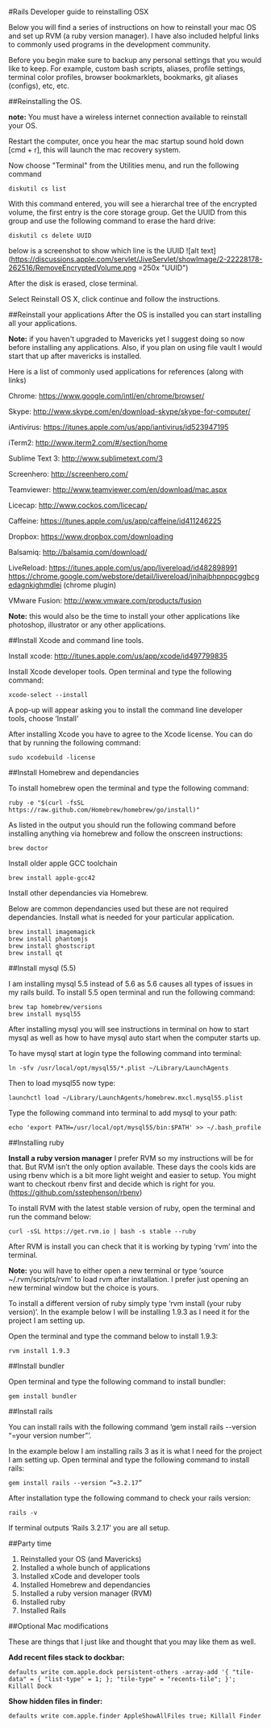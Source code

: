 #Rails Developer guide to reinstalling OSX

Below you will find a series of instructions on how to reinstall your mac OS and set up RVM (a ruby version manager).  I have also included helpful links to commonly used programs in the development community.

Before you begin make sure to backup any personal settings that you would like to keep.  For example, custom bash scripts, aliases, profile settings, terminal color profiles, browser bookmarklets, bookmarks, git aliases (configs), etc, etc.

##Reinstalling the OS.

**note:**  You must have a wireless internet connection available to reinstall your OS.

Restart the computer, once you hear the mac startup sound hold down [cmd + r], this will launch the mac recovery system.

Now choose "Terminal" from the Utilities menu, and run the following command

```
diskutil cs list
```

With this command entered, you will see a hierarchal tree of the encrypted volume, the first entry is the core storage group. Get the UUID from this group and use the following command to erase the hard drive:

```
diskutil cs delete UUID
```

below is a screenshot to show which line is the UUID
![alt text](https://discussions.apple.com/servlet/JiveServlet/showImage/2-22228178-262516/RemoveEncryptedVolume.png =250x "UUID")

After the disk is erased, close terminal.

Select Reinstall OS X, click continue and follow the instructions.

##Reinstall your applications
After the OS is installed you can start installing all your applications.

**Note:** if you haven't upgraded to Mavericks yet I suggest doing so now before installing any applications. Also, if you plan on using file vault I would start that up after mavericks is installed. 

Here is a list of commonly used applications for references (along with links)

Chrome:
https://www.google.com/intl/en/chrome/browser/

Skype:
http://www.skype.com/en/download-skype/skype-for-computer/

iAntivirus:
https://itunes.apple.com/us/app/iantivirus/id523947195

iTerm2:
http://www.iterm2.com/#/section/home

Sublime Text 3:
http://www.sublimetext.com/3

Screenhero:
http://screenhero.com/

Teamviewer:
http://www.teamviewer.com/en/download/mac.aspx

Licecap:
http://www.cockos.com/licecap/

Caffeine:
https://itunes.apple.com/us/app/caffeine/id411246225

Dropbox:
https://www.dropbox.com/downloading

Balsamiq:
http://balsamiq.com/download/

LiveReload:
https://itunes.apple.com/us/app/livereload/id482898991
https://chrome.google.com/webstore/detail/livereload/jnihajbhpnppcggbcgedagnkighmdlei (chrome plugin)

VMware Fusion:
http://www.vmware.com/products/fusion

**Note:** this would also be the time to install your other applications like photoshop, illustrator or any other applications.

##Install Xcode and command line tools.

Install xcode: http://itunes.apple.com/us/app/xcode/id497799835

Install Xcode developer tools.  Open terminal and type the following command:

```
xcode-select --install
```

A pop-up will appear asking you to install the command line developer tools, choose ‘Install’

After installing Xcode you have to agree to the Xcode license.  You can do that by running the following command:

```
sudo xcodebuild -license
```

##Install Homebrew and dependancies

To install homebrew open the terminal and type the following command:

```
ruby -e "$(curl -fsSL https://raw.github.com/Homebrew/homebrew/go/install)"
```

As listed in the output you should run the following command before installing anything via homebrew and follow the onscreen instructions:

```
brew doctor
```

Install older apple GCC toolchain

```
brew install apple-gcc42
```

Install other dependancies via Homebrew.

Below are common dependancies used but these are not required dependancies. Install what is needed for your particular application. 

```
brew install imagemagick
brew install phantomjs
brew install ghostscript
brew install qt
```

##Install mysql (5.5)

I am installing mysql 5.5 instead of 5.6 as 5.6 causes all types of issues in my rails build. To install 5.5 open terminal and run the following command:

```
brew tap homebrew/versions
brew install mysql55
```

After installing mysql you will see instructions in terminal on how to start mysql as well as how to have mysql auto start when the computer starts up.

To have mysql start at login type the following command into terminal:
```
ln -sfv /usr/local/opt/mysql55/*.plist ~/Library/LaunchAgents
```

Then to load mysql55 now type:

```
launchctl load ~/Library/LaunchAgents/homebrew.mxcl.mysql55.plist
```

Type the following command into terminal to add mysql to your path:

```
echo 'export PATH=/usr/local/opt/mysql55/bin:$PATH' >> ~/.bash_profile
```

##Installing ruby

**Install a ruby version manager**
I prefer RVM so my instructions will be for that.  But RVM isn’t the only option available.  These days the cools kids are using rbenv which is a bit more light weight and easier to setup. You might want to checkout rbenv first and decide which is right for you. (https://github.com/sstephenson/rbenv)

To install RVM with the latest stable version of ruby, open the terminal and run the command below:

```
curl -sSL https://get.rvm.io | bash -s stable --ruby
```

After RVM is install you can check that it is working by typing ‘rvm’ into the terminal.

**Note:** you will have to either open a new terminal or type ‘source ~/.rvm/scripts/rvm’ to load rvm after installation.  I prefer just opening an new terminal window but the choice is yours. 

To install a different version of ruby simply type ‘rvm install (your ruby version)’.  In the example below I will be installing 1.9.3 as I need it for the project I am setting up.

Open the terminal and type the command below to install 1.9.3:

```
rvm install 1.9.3
```

##Install bundler

Open terminal and type the following command to install bundler:

```
gem install bundler
```

##Install rails

You can install rails with the following command ‘gem install rails --version “=your version number”’.

In the example below I am installing rails 3 as it is what I need for the project I am setting up. Open terminal and type the following command to install rails:

```
gem install rails --version “=3.2.17”
```

After installation type the following command to check your rails version:

```
rails -v
```

If terminal outputs ‘Rails 3.2.17’ you are all setup.

##Party time
1. Reinstalled your OS (and Mavericks)
2. Installed a whole bunch of applications
3. Installed xCode and developer tools
4. Installed Homebrew and dependancies
5. Installed a ruby version manager (RVM)
6. Installed ruby 
7. Installed Rails

##Optional Mac modifications

These are things that I just like and thought that you may like them as well.

**Add recent files stack to dockbar:**
```
defaults write com.apple.dock persistent-others -array-add '{ "tile-data" = { "list-type" = 1; }; "tile-type" = "recents-tile"; }'; Killall Dock
```

**Show hidden files in finder:**
```
defaults write com.apple.finder AppleShowAllFiles true; Killall Finder
```
